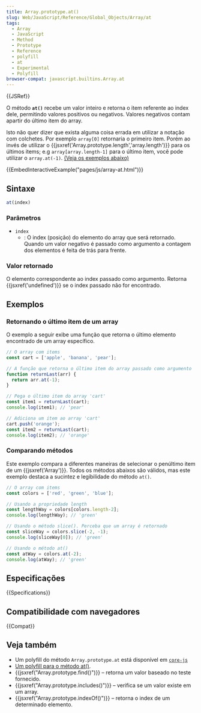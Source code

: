```yaml
---
title: Array.prototype.at()
slug: Web/JavaScript/Reference/Global_Objects/Array/at
tags:
  - Array
  - JavaScript
  - Method
  - Prototype
  - Reference
  - polyfill
  - at
  - Experimental
  - Polyfill
browser-compat: javascript.builtins.Array.at
---
```

{{JSRef}}

O método **`at()`** recebe um valor inteiro e retorna o item referente ao index dele, permitindo valores positivos ou negativos. Valores negativos contam apartir do último item do array.

Isto não quer dizer que exista alguma coisa errada em utilizar a notação com colchetes. Por exemplo `array[0]` retornaria o primeiro item. Porém ao invés de utilizar o {{jsxref('Array.prototype.length','array.length')}} para os últimos items; e.g `array[array.length-1]` para o último item, você pode utilizar o `array.at(-1)`. [(Veja os exemplos abaixo)](#examples)

{{EmbedInteractiveExample("pages/js/array-at.html")}}

## Sintaxe

```js
at(index)
```

### Parâmetros

- `index`
  - : O index (posição) do elemento do array que será retornado. Quando um valor negativo é passado como argumento a contagem dos elementos é feita de trás para frente.

### Valor retornado

O elemento correspondente ao index passado como argumento. Retorna {{jsxref('undefined')}} se o index passado não for encontrado.

## Exemplos

### Retornando o último item de um array

O exemplo a seguir exibe uma função que retorna o último elemento encontrado de um array específico.

```js
// O array com items
const cart = ['apple', 'banana', 'pear'];

// A função que retorna o último item do array passado como argumento
function returnLast(arr) {
  return arr.at(-1);
}

// Pega o último item do array 'cart'
const item1 = returnLast(cart);
console.log(item1); // 'pear'

// Adiciona um item ao array 'cart'
cart.push('orange');
const item2 = returnLast(cart);
console.log(item2); // 'orange'
```

### Comparando métodos

Este exemplo compara a diferentes maneiras de selecionar o penúltimo item de um {{jsxref('Array')}}.
Todos os métodos abaixos são válidos, mas este exemplo destaca a sucintez e legibilidade do método `at()`.

```js
// O array com items
const colors = ['red', 'green', 'blue'];

// Usando a propriedade length
const lengthWay = colors[colors.length-2];
console.log(lengthWay); // 'green'

// Usando o método slice(). Perceba que um array é retornado
const sliceWay = colors.slice(-2, -1);
console.log(sliceWay[0]); // 'green'

// Usando o método at()
const atWay = colors.at(-2);
console.log(atWay); // 'green'
```

## Especificações

{{Specifications}}

## Compatibilidade com navegadores

{{Compat}}

## Veja também

- Um polyfill do método `Array.prototype.at` está disponível em [`core-js`](https://github.com/zloirock/core-js#relative-indexing-method)
- [Um polyfill para o método at()](https://github.com/tc39/proposal-relative-indexing-method#polyfill).
- {{jsxref("Array.prototype.find()")}} – retorna um valor baseado no teste fornecido.
- {{jsxref("Array.prototype.includes()")}} – verifica se um valor existe em um array.
- {{jsxref("Array.prototype.indexOf()")}} – retorna o index de um determinado elemento.
